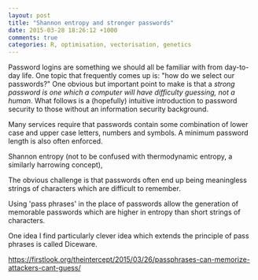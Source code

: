 ```yaml
---
layout: post
title: "Shannon entropy and stronger passwords"
date: 2015-03-28 18:26:12 +1000
comments: true
categories: R, optimisation, vectorisation, genetics
---
```



Password logins are something we should all be familiar with from day-to-day life.
One topic that frequently comes up is: "how do we select our passwords?" One obvious
but important point to make is that a *strong password is one which a computer will
have difficulty guessing, not a human*. What follows is a (hopefully) intuitive
introduction to password security to those without an information security background.

Many services require that passwords contain some combination of lower case and upper case
letters, numbers and symbols. A minimum password length is also often enforced. 

Shannon entropy (not to be confused with thermodynamic entropy, a similarly harrowing
concept), 

The obvious challenge is that passwords often end up being meaningless strings of
characters which are difficult to remember.

Using 'pass phrases' in the place of passwords allow the generation of memorable
passwords which are higher in entropy than short strings of characters.

One idea I find particularly clever idea which extends the principle of pass phrases is 
called Diceware.


https://firstlook.org/theintercept/2015/03/26/passphrases-can-memorize-attackers-cant-guess/
